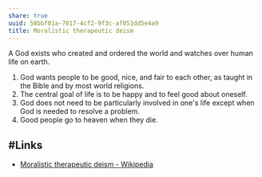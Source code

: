 ```yaml
---
share: true
uuid: 58bbf01a-7817-4cf2-9f3c-af051dd5e4a9
title: Moralistic therapeutic deism
---
```

A God exists who created and ordered the world and watches over human life on earth.

1. God wants people to be good, nice, and fair to each other, as taught in the Bible and by most world religions.
2. The central goal of life is to be happy and to feel good about oneself.
3. God does not need to be particularly involved in one's life except when God is needed to resolve a problem.
4. Good people go to heaven when they die.

## #Links

* [Moralistic therapeutic deism - Wikipedia](https://en.wikipedia.org/wiki/Moralistic_therapeutic_deism)